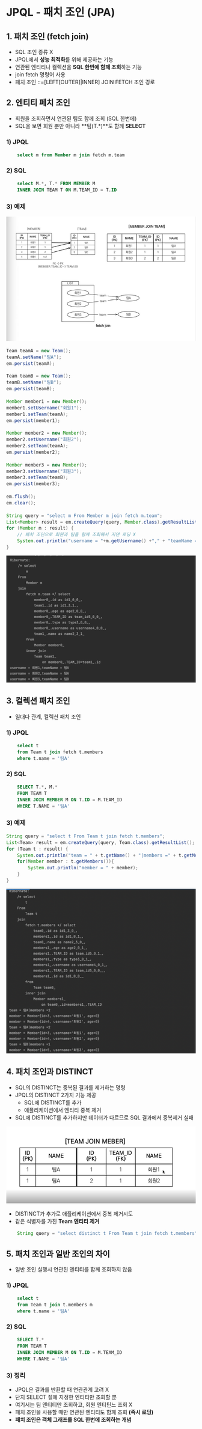 # JPQL - 패치 조인 (JPA)

## 1. 패치 조인 (fetch join)

- SQL 조인 종류 X
- JPQL에서 **성능 최적화**를 위해 제공하는 기능
- 연관된 엔티티나 컬렉션을 **SQL 한번에 함께 조회**하는 기능
- join fetch 명령어 사용
- 패치 조인 ::=[LEFT[OUTER]|INNER] JOIN FETCH 조인 경로

## 2. 엔티티 페치 조인

- 회원을 조회하면서 연관된 팀도 함께 조회 (SQL 한번에)
- SQL을 보면 회원 뿐만 아니라 **팀(T.\*)**도 함께 **SELECT**

### 1) JPQL

```sql
    select m from Member m join fetch m.team
```

### 2) SQL

```sql
    select M.*, T.* FROM MEMBER M
    INNER JOIN TEAM T ON M.TEAM_ID = T.ID
```

### 3) 예제

![alt](/assets/images/post/jpa/46.png)

```java
Team teamA = new Team();
teamA.setName("팀A");
em.persist(teamA);

Team teamB = new Team();
teamB.setName("팀B");
em.persist(teamB);

Member member1 = new Member();
member1.setUsername("회원1");
member1.setTeam(teamA);
em.persist(member1);

Member member2 = new Member();
member2.setUsername("회원2");
member2.setTeam(teamA);
em.persist(member2);

Member member3 = new Member();
member3.setUsername("회원3");
member3.setTeam(teamB);
em.persist(member3);

em.flush();
em.clear();

String query = "select m From Member m join fetch m.team";
List<Member> result = em.createQuery(query, Member.class).getResultList();
for (Member m : result) {
    // 패치 조인으로 회원과 팀을 함께 조회해서 지연 로딩 X
    System.out.println("username = "+m.getUsername() +"," + "teamName = "+m.getTeam().getName());
}
```

![alt](/assets/images/post/jpa/47.png)

## 3. 컬렉션 패치 조인

- 일대다 관계, 컬렉션 패치 조인

### 1) JPQL

```sql
    select t
    from Team t join fetch t.members
    where t.name = '팀A'
```

### 2) SQL

```sql
    SELECT T.*, M.*
    FROM TEAM T
    INNER JOIN MEMBER M ON T.ID = M.TEAM_ID
    WHERE T.NAME = '팀A'
```

### 3) 예제

```java
String query = "select t From Team t join fetch t.members";
List<Team> result = em.createQuery(query, Team.class).getResultList();
for (Team t : result) {
    System.out.println("team = " + t.getName() + "|members =" + t.getMembers().size());
    for(Member member : t.getMembers()){
        System.out.println("member = " + member);
    }
}
```

![alt](/assets/images/post/jpa/48.png)

## 4. 패치 조인과 DISTINCT

- SQL의 DISTINCT는 중복된 결과를 제거하는 명령
- JPQL의 DISTINCT 2가지 기능 제공
  - SQL에 DISTINCT를 추가
  - 애플리케이션에서 엔티티 중복 제거
- SQL에 DISTINCT를 추가하지만 데이터가 다르므로 SQL 결과에서 중복제거 실패

![alt](/assets/images/post/jpa/49.png)

- DISTINCT가 추가로 애플리케이션에서 중복 제거시도
- 같은 식별자를 가진 **Team 엔티티 제거**

```java
    String query = "select distinct t From Team t join fetch t.members";
```

## 5. 패치 조인과 일반 조인의 차이

- 일반 조인 실행시 연관된 엔티티를 함께 조회하지 않음

### 1) JPQL

```sql
    select t
    from Team t join t.members m
    where t.name = '팀A'
```

### 2) SQL

```sql
    SELECT T.*
    FROM TEAM T
    INNER JOIN MEMBER M ON T.ID = M.TEAM_ID
    WHERE T.NAME = '팀A'
```

### 3) 정리

- JPQL은 결과를 반환할 때 연관관계 고려 X
- 단지 SELECT 절에 지정한 엔티티만 조회할 뿐
- 여기서는 팀 엔티티만 조회하고, 회원 엔티틴느 조회 X
- 패치 조인을 사용할 때만 연관된 엔티티도 함께 조회 **(즉시 로딩)**
- **패치 조인은 객체 그래프를 SQL 한번에 조회하는 개념**
